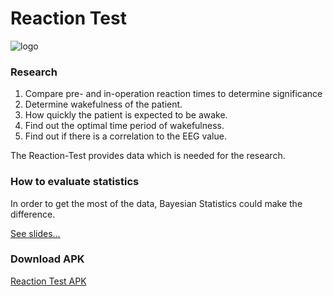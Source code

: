 # Reaction Test

![logo](https://cloud.githubusercontent.com/assets/7879175/17364015/055b0fee-597e-11e6-9563-91473fb96dfd.jpg)


### Research
1. Compare pre- and in-operation reaction times to determine significance
2. Determine wakefulness of the patient.
3. How quickly the patient is expected to be awake.
4. Find out the optimal time period of wakefulness.
5. Find out if there is a correlation to the EEG value.

The Reaction-Test provides data which is needed for the research.

### How to evaluate statistics
In order to get the most of the data, Bayesian Statistics could make the difference.

[See slides...](https://docs.google.com/presentation/d/1tsnQKsVxss43J_OfOW4NiWoZHTViUGNHIo439mVVi5M/edit?usp=sharing)



### Download APK
[Reaction Test APK](https://www.dropbox.com/s/mqo8ufr9k2e95xd/app-debug.apk?dl=1)
